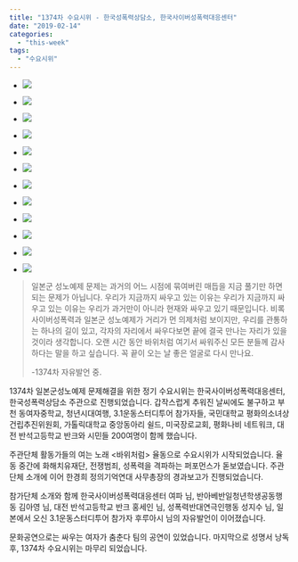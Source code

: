 ```yaml
---
title: "1374차 수요시위 - 한국성폭력상담소, 한국사이버성폭력대응센터"
date: "2019-02-14"
categories: 
  - "this-week"
tags: 
  - "수요시위"
---
```


- ![](https://womenandwar.net/kr/wp-content/uploads/2019/02/1-3-1024x680.jpg)
    
- ![](https://womenandwar.net/kr/wp-content/uploads/2019/02/2-3-1024x680.jpg)
    
- ![](https://womenandwar.net/kr/wp-content/uploads/2019/02/3-3-1024x680.jpg)
    
- ![](https://womenandwar.net/kr/wp-content/uploads/2019/02/4-3-1024x680.jpg)
    
- ![](https://womenandwar.net/kr/wp-content/uploads/2019/02/5-3-1024x680.jpg)
    
- ![](https://womenandwar.net/kr/wp-content/uploads/2019/02/6-3-1024x680.jpg)
    
- ![](https://womenandwar.net/kr/wp-content/uploads/2019/02/7-3-1024x680.jpg)
    
- ![](https://womenandwar.net/kr/wp-content/uploads/2019/02/8-3-1024x680.jpg)
    
- ![](https://womenandwar.net/kr/wp-content/uploads/2019/02/9-1-1024x680.jpg)
    
- ![](https://womenandwar.net/kr/wp-content/uploads/2019/02/10-1-1024x680.jpg)
    
- ![](https://womenandwar.net/kr/wp-content/uploads/2019/02/11-1-1024x680.jpg)
    
- ![](https://womenandwar.net/kr/wp-content/uploads/2019/02/12-1-1024x680.jpg)
    

> 일본군 성노예제 문제는 과거의 어느 시점에 묶여버린 매듭을 지금 풀기만 하면 되는 문제가 아닙니다. 우리가 지금까지 싸우고 있는 이유는 우리가 지금까지 싸우고 있는 이유는 우리가 과거만이 아니라 현재와 싸우고 있기 때문입니다. 비록 사이버성폭력과 일본군 성노예제가 거리가 먼 의제처럼 보이지만, 우리를 관통하는 하나의 길이 있고, 각자의 자리에서 싸우다보면 끝에 결국 만나는 자리가 있을 것이라 생각합니다. 오랜 시간 동안 바위처럼 여기서 싸워주신 모든 분들께 감사하다는 말을 하고 싶습니다. 꼭 끝이 오는 날 좋은 얼굴로 다시 만나요.  
> 
> \-1374차 자유발언 중.

1374차 일본군성노예제 문제해결을 위한 정기 수요시위는 한국사이버성폭력대응센터, 한국성폭력상담소 주관으로 진행되었습니다. 갑작스럽게 추워진 날씨에도 불구하고 부천 동여자중학교, 청년시대여행, 3.1운동스터디투어 참가자들, 국민대학교 평화의소녀상 건립추진위원회, 가톨릭대학교 중앙동아리 쉴드, 미국장로교회, 평화나비 네트워크, 대전 반석고등학교 반크와 시민들 200여명이 함께 했습니다.

주관단체 활동가들의 여는 노래 <바위처럼> 율동으로 수요시위가 시작되었습니다. 율동 중간에 화해치유재단, 전쟁범죄, 성폭력을 격파하는 퍼포먼스가 돋보였습니다. 주관단체 소개에 이어 한경희 정의기억연대 사무총장의 경과보고가 진행되었습니다.

참가단체 소개와 함께 한국사이버성폭력대응센터 여파 님, 반아베반일청년학생공동행동 김아영 님, 대전 반석고등학교 반크 홍세인 님, 성폭력반대연극인행동 성지수 님, 일본에서 오신 3.1운동스터디투어 참가자 후루아시 님의 자유발언이 이어졌습니다.

문화공연으로는 싸우는 여자가 춤춘다 팀의 공연이 있었습니다. 마지막으로 성명서 낭독 후, 1374차 수요시위는 마무리 되었습니다.

